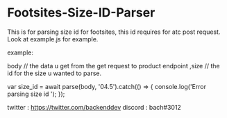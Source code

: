 # Footsites-Size-ID-Parser

This is for parsing size id for footsites, this id requires for atc post request.
Look at example.js for example.

example: 

body // the data u get from the get request to product endpoint 
,size // the id for the size u wanted to parse. 

var size_id = await parse(body, '04.5').catch(() => {
  console.log('Error parsing size id ');
});

twitter : https://twitter.com/backenddev 
discord : bach#3012
